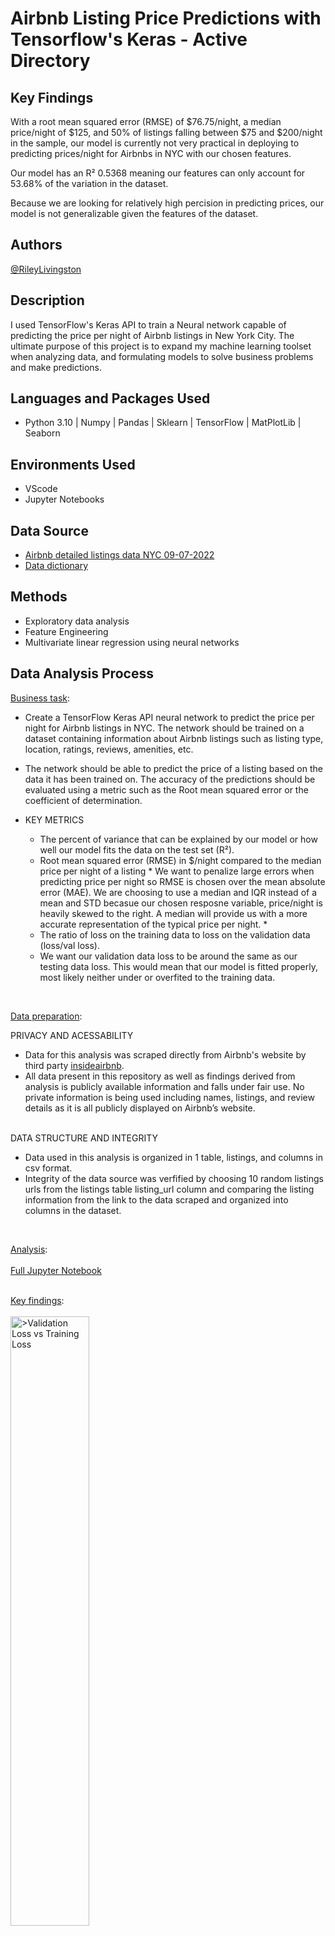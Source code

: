<h1>Airbnb Listing Price Predictions with Tensorflow's Keras - Active Directory </h1>
<h2>Key Findings</h2>

With a root mean squared error (RMSE) of $76.75/night, a median price/night of $125, and 50% of listings falling between $75 and $200/night in the sample, our model is currently not very practical in deploying to predicting prices/night for Airbnbs in NYC with our chosen features. 

Our model has an R² 0.5368 meaning our features can only account for 53.68% of the variation in the dataset. 

Because we are looking for relatively high percision in predicting prices, our model is not generalizable given the features of the dataset.
 


<h2>Authors</h2>

<a href="https://github.com/Riley-livingston"> @RileyLivingston</a>

<h2>Description</h2>

 I used TensorFlow's Keras API to train a Neural network capable of predicting the price per night of Airbnb listings in New York City. The ultimate purpose of this project is to expand my machine learning toolset when analyzing data, and formulating models to solve business problems and make predictions.
<br />
<h2>Languages and Packages Used</h2>

- Python 3.10 | Numpy | Pandas | Sklearn | TensorFlow | MatPlotLib | Seaborn
  

<h2>Environments Used </h2>

- VScode
- Jupyter Notebooks

<h2>Data Source</h2>

- <a href="http://insideairbnb.com/get-the-data"> Airbnb detailed listings data NYC 09-07-2022</a>
- <a href="https://docs.google.com/spreadsheets/d/1iWCNJcSutYqpULSQHlNyGInUvHg2BoUGoNRIGa6Szc4/edit#gid=1322284596"> Data dictionary</a>

<h2>Methods</h2>

- Exploratory data analysis
- Feature Engineering
- Multivariate linear regression using neural networks

<h2>Data Analysis Process</h2>

<p align="left">
 <u>Business task</u>:
 
  - Create a TensorFlow Keras API neural network to predict the price per night for Airbnb listings in NYC. The network should be trained on a dataset containing information about Airbnb listings such as listing type, location, ratings, reviews, amenities, etc. 
  
  - The network should be able to predict the price of a listing based on the data it has been trained on. The accuracy of the predictions should be evaluated using a metric such as the Root mean squared error or the coefficient of determination.
 
  - KEY METRICS
    - The percent of variance that can be explained by our model or how well our model fits the data on the test set (R²).
    - Root mean squared error (RMSE) in $/night compared to the median price per night of a listing * We want to penalize large errors when predicting price per night so RMSE is chosen over the mean absolute error (MAE). We are choosing to use a median and IQR instead of a mean and STD becasue our chosen resposne variable, price/night is heavily skewed to the right. A median will provide us with a more accurate representation of the typical price per night. * 
    - The ratio of loss on the training data to loss on the validation data (loss/val loss).  
    - We want our validation data loss to be around the same as our testing data loss. This would mean that our model is fitted properly, most likely neither under or overfited to the training data. 
 
<br />
<p align="left">
 <u>Data preparation</u>: 
 
  PRIVACY AND ACESSABILITY
 
   - Data for this analysis was scraped directly from Airbnb's website by third party <a href="https://insideairbnb.com"> insideairbnb</a>.
   - All data present in this repository as well as findings derived from analysis is publicly available information and falls under fair use. No private information is being used including names, listings, and review details as it is all publicly displayed on Airbnb’s website.
   
 <br/>
  DATA STRUCTURE AND INTEGRITY
 
   - Data used in this analysis is organized in 1 table, listings, and columns in csv format. 
   - Integrity of the data source was verfified by choosing 10 random listings urls from the listings table listing_url column and comparing the listing information from the link to the data scraped and organized into columns in the dataset.
 <br />
 
<u>Analysis</u>:  
  <br />
  <a href="https://github.com/Riley-livingston/Tensorflow-Airbnb-Project/blob/main/airbnb_keras_linear_regression.ipynb"> Full Jupyter Notebook </a>
  <br />
  <br />
 
<u>Key findings</u>:
<br />
<br />
  <img src="https://i.imgur.com/aCEN4ry.png" height = "50%" width="50%" alt = ">Validation Loss vs Training Loss"/>
 <br />
 -Our validation data converges with our training data and reaches an asymptote after about 50 epochs using early stopping callbacks. based on this metric, the model with our selected features and parameters isn't overfitting or underfitting the dataset and we can use it to generalize or make predictions on listings outside of our dataset. 
 <br />
 -However, we still have relatively high amount of error which indicates that our features don't explain enough of the variance in our dataset for it to be reliably useful in prdicting price per night which would require relatively high percision.
 <br />
 <br />
  <img src="https://i.imgur.com/W7PcDYr.png" height = "50%" width="50%" alt = "> Error Distribution"/>
 <br />
 -The error, or the actual prices in the testing data set - what our model predicted is normally distrbuted with a root mean squared error (RMSE) of about $76.75. With a mean price per night of $160 and a standard deviation of $114, I wouldn't recommend deploying the model with these features to predict prices of Airbnb Listings.
 <br/>
 <br/>
  <img src="https://i.imgur.com/PfqqqUa.png" height = "50%" width="50%" alt = ">Predicted vs Actual Prices"/>
 <br />
 -About 54% of the variance in the dataset can be explained by our model. It appears that the predictive power of our features decreases as the price of a listing increases (The size of the error tends to get larger as prices increase).
 <br />
 -This could indicate that there is some feature in the error term present in high price listings we arent capturing in the model causing us to systemtically underpredict prices over $350 per night.
 <br/>
 <br/>
 Future improvements/limitations:
<br/>
- To further improve the model, The number and type of features to be included in the model should be determined by performing feature selection techniques such as correlation analysis, univariate analysis, and recursive feature elimination.
- Principal Component analysis (PCA) could be used to reduce the number of features in the model down to the most important information. In practice this would be used on much larger sets of data to reduce redundant features and computational cost.
- More feature engineering should be done in the future, particularly on the amenitites column. We could transform this column by turning each word that appears into a dummy variable and then use feature elimination techniques to determine which specific amenities are most positively and negatively correlated with price per night.
